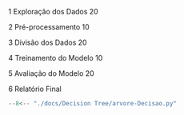 1	Exploração dos Dados 20

2	Pré-processamento 10

3	Divisão dos Dados 20

4	Treinamento do Modelo 10

5	Avaliação do Modelo	20

6	Relatório Final	


``` python exec="on" html="1"
--8<-- "./docs/Decision Tree/arvore-Decisao.py"
```